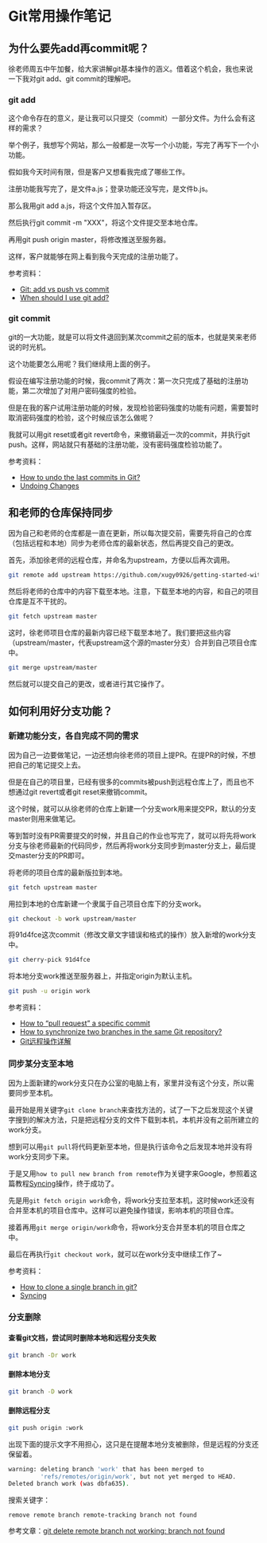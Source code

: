 # Git常用操作笔记

## 为什么要先add再commit呢？

徐老师周五中午加餐，给大家讲解git基本操作的涵义。借着这个机会，我也来说一下我对git add、git commit的理解吧。

### git add

这个命令存在的意义，是让我可以只提交（commit）一部分文件。为什么会有这样的需求？

举个例子，我想写个网站，那么一般都是一次写一个小功能，写完了再写下一个小功能。

假如我今天时间有限，但是客户又想看我完成了哪些工作。

注册功能我写完了，是文件a.js；登录功能还没写完，是文件b.js。

那么我用git add a.js，将这个文件加入暂存区。

然后执行git commit -m "XXX"，将这个文件提交至本地仓库。

再用git push origin master，将修改推送至服务器。

这样，客户就能够在网上看到我今天完成的注册功能了。

参考资料：

- [Git: add vs push vs commit](https://stackoverflow.com/questions/6143285/git-add-vs-push-vs-commit/)
- [When should I use git add?](https://stackoverflow.com/questions/3673537/when-should-i-use-git-add/)

### git commit

git的一大功能，就是可以将文件退回到某次commit之前的版本，也就是笑来老师说的时光机。

这个功能要怎么用呢？我们继续用上面的例子。

假设在编写注册功能的时候，我commit了两次：第一次只完成了基础的注册功能，第二次增加了对用户密码强度的检验。

但是在我的客户试用注册功能的时候，发现检验密码强度的功能有问题，需要暂时取消密码强度的检验，这个时候应该怎么做呢？

我就可以用git reset或者git revert命令，来撤销最近一次的commit，并执行git push。这样，网站就只有基础的注册功能，没有密码强度检验功能了。

参考资料：

- [How to undo the last commits in Git?](https://stackoverflow.com/questions/927358/how-to-undo-the-last-commits-in-git/)
- [Undoing Changes](https://www.atlassian.com/git/tutorials/undoing-changes/)

## 和老师的仓库保持同步

因为自己和老师的仓库都是一直在更新，所以每次提交前，需要先将自己的仓库（包括远程和本地）同步为老师仓库的最新状态，然后再提交自己的更改。

首先，添加徐老师的远程仓库，并命名为upstream，方便以后再次调用。

```bash
git remote add upstream https://github.com/xugy0926/getting-started-with-javascript.git
```

然后将老师的仓库中的内容下载至本地。注意，下载至本地的内容，和自己的项目仓库是互不干扰的。

```bash
git fetch upstream master
```

这时，徐老师项目仓库的最新内容已经下载至本地了。我们要把这些内容（upstream/master，代表upstream这个源的master分支）合并到自己项目仓库中。

```bash
git merge upstream/master
```

然后就可以提交自己的更改，或者进行其它操作了。

## 如何利用好分支功能？

### 新建功能分支，各自完成不同的需求

因为自己一边要做笔记，一边还想向徐老师的项目上提PR。在提PR的时候，不想把自己的笔记提交上去。

但是在自己的项目里，已经有很多的commits被push到远程仓库上了，而且也不想通过git revert或者git reset来撤销commit。

这个时候，就可以从徐老师的仓库上新建一个分支work用来提交PR，默认的分支master则用来做笔记。

等到暂时没有PR需要提交的时候，并且自己的作业也写完了，就可以将先将work分支与徐老师最新的代码同步，然后再将work分支同步到master分支上，最后提交master分支的PR即可。

将老师的项目仓库的最新版拉到本地。

```bash
git fetch upstream master
```

用拉到本地的仓库新建一个隶属于自己项目仓库下的分支work。

```bash
git checkout -b work upstream/master
```

将91d4fce这次commit（修改文章文字错误和格式的操作）放入新增的work分支中。

```bash
git cherry-pick 91d4fce
```

将本地分支work推送至服务器上，并指定origin为默认主机。

```bash
git push -u origin work
```

参考资料：

- [How to “pull request” a specific commit](https://stackoverflow.com/questions/34027850/how-to-pull-request-a-specific-commit/)
- [How to synchronize two branches in the same Git repository?](https://stackoverflow.com/questions/4010962/how-to-synchronize-two-branches-in-the-same-git-repository/)
- [Git远程操作详解](http://www.ruanyifeng.com/blog/2014/06/git_remote.html)

### 同步某分支至本地

因为上面新建的work分支只在办公室的电脑上有，家里并没有这个分支，所以需要同步至本机。

最开始是用关键字`git clone branch`来查找方法的，试了一下之后发现这个关键字搜到的解决方法，只是把远程分支的文件下载到本机，本机并没有之前所建立的work分支。

想到可以用`git pull`将代码更新至本地，但是执行该命令之后发现本地并没有将work分支同步下来。

于是又用`how to pull new branch from remote`作为关键字来Google，参照着这篇教程[Syncing](https://www.atlassian.com/git/tutorials/syncing)操作，终于成功了。

先是用`git fetch origin work`命令，将work分支拉至本机，这时候work还没有合并至本机的项目仓库中。这样可以避免操作错误，影响本机的项目仓库。

接着再用`git merge origin/work`命令，将work分支合并至本机的项目仓库之中。

最后在再执行`git checkout work`，就可以在work分支中继续工作了~

参考资料：

- [How to clone a single branch in git?](https://stackoverflow.com/questions/1778088/how-to-clone-a-single-branch-in-git)
- [Syncing](https://www.atlassian.com/git/tutorials/syncing)

### 分支删除

#### 查看git文档，尝试同时删除本地和远程分支失败

```bash
git branch -Dr work
```

#### 删除本地分支

```bash
git branch -D work
```

#### 删除远程分支

```bash
git push origin :work
```

出现下面的提示文字不用担心，这只是在提醒本地分支被删除，但是远程的分支还保留着。

```bash
warning: deleting branch 'work' that has been merged to
         'refs/remotes/origin/work', but not yet merged to HEAD.
Deleted branch work (was dbfa635).
```

搜索关键字：

`remove remote branch remote-tracking branch not found`

参考文章：[git delete remote branch not working: branch not found](https://stackoverflow.com/questions/31403820/git-delete-remote-branch-not-working-branch-not-found/)
